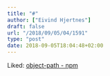 ```yaml
---
title: "#"
author: ["Eivind Hjertnes"]
draft: false
url: "/2018/09/05/04/1591"
type: "post"
date: 2018-09-05T18:04:48+02:00
---
```


Liked: [object-path - npm](https://www.npmjs.com/package/object-path)
